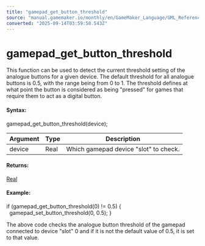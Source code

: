 ```yaml
---
title: "gamepad_get_button_threshold"
source: "manual.gamemaker.io/monthly/en/GameMaker_Language/GML_Reference/Game_Input/GamePad_Input/gamepad_get_button_threshold.htm"
converted: "2025-09-14T03:59:58.543Z"
---
```


# gamepad\_get\_button\_threshold

This function can be used to detect the current threshold setting of the analogue buttons for a given device. The default threshold for all analogue buttons is 0.5, with the range being from 0 to 1. The threshold defines at what point the button is considered as being "pressed" for games that require them to act as a digital button.

#### Syntax:

gamepad\_get\_button\_threshold(device);

| Argument | Type | Description |
| --- | --- | --- |
| device | Real | Which gamepad device "slot" to check. |

#### Returns:

[Real](../../../GML_Overview/Data_Types.md)

#### Example:

if (gamepad\_get\_button\_threshold(0) != 0.5)
{
    gamepad\_set\_button\_threshold(0, 0.5);
}

The above code checks the analogue button threshold of the gamepad connected to device "slot" 0 and if it is not the default value of 0.5, it is set to that value.